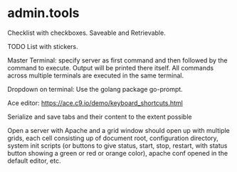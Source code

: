 # admin.tools
Checklist with checkboxes. Saveable and Retrievable.

TODO List with stickers.

Master Terminal: specify server as first command and then
followed by the command to execute. Output
will be printed there itself. All commands
across multiple terminals are executed in 
the same terminal.

Dropdown on terminal: Use the golang package
go-prompt. 

 Ace editor: https://ace.c9.io/demo/keyboard_shortcuts.html
 
 Serialize and save tabs and their content to the extent possible
 
 Open a server with Apache and a grid window should open up with multiple
 grids, each cell consisting up of document root, configuration directory,
 system init scripts (or buttons to give status, start, stop, restart, 
 with status button showing a green or red or orange color), apache conf
 opened in the default editor, etc.
 